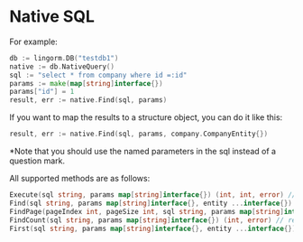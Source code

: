 # Native SQL

For example:

``` go
db := lingorm.DB("testdb1")
native := db.NativeQuery()
sql := "select * from company where id =:id"
params := make(map[string]interface{})
params["id"] = 1
result, err := native.Find(sql, params)
```

If you want to map the results to a structure object, you can do it like this:

``` go
result, err := native.Find(sql, params, company.CompanyEntity{})
```

*Note that you should use the named parameters in the sql instead of a question mark.

All supported methods are as follows:

```go
Execute(sql string, params map[string]interface{}) (int, int, error) // execute the insert, update and delete sql， return the affected rows, the last inserted id and error.
Find(sql string, params map[string]interface{}, entity ...interface{}) (interface{}, error) // return all rows
FindPage(pageIndex int, pageSize int, sql string, params map[string]interface{}, entity ...interface{}) (common.PageResult, error) // return page result
FindCount(sql string, params map[string]interface{}) (int, error) // return the number of rows
First(sql string, params map[string]interface{}, entity ...interface{}) (interface{}, error) // return the first row
```
